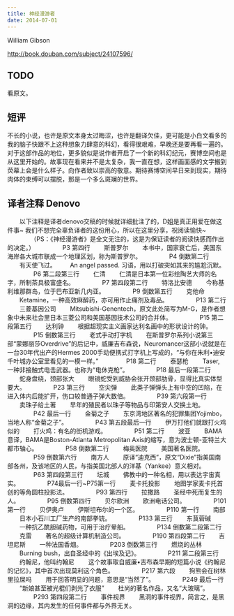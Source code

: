 ```yaml
---
title: 神经漫游者
date: 2014-07-01
---
```


William Gibson

http://book.douban.com/subject/24107596/


## TODO

看原文。

## 短评

不长的小说，也许是原文本身太过晦涩，也许是翻译欠佳，更可能是小白文看多的我的脑子快跟不上这种想象力肆意的科幻，看得很艰难，早晚还是要再看一遍的。对于这部作品的地位，更多貌似是说作者开启了一个新的科幻纪元，赛博空间也是从这里开始的。故事现在看来并不是太复杂，我一直在想，这样画面感的文字搬到荧幕上会是什么样子。向作者致以崇高的敬意。期待赛博空间早日来到现实，期待肉体的束缚可以摆脱，那是一个多么斑斓的世界。

## 译者注释 Denovo

　　以下注释是译者denovo交稿的时候就详细批注了的，D姐是真正用爱在做这件事~ 我们不想完全辜负译者的这份用心，所以在这里分享，祝阅读愉快~ 
　　 
　　（PS：《神经漫游者》是全文无注的，这是为保证读者的阅读快感而作出的决定。） 
　　 
　　P3 第四行 
　　斯普罗尔 
　　本书中，国家衰亡后，美国东海岸各大城市联成一个地理区划，称为斯普罗尔。 
　　 
　　P4 倒数第二行 
　　有天使飞过。 
　　An angel passed. 习语，用以打破突如其来的尴尬沉默。 
　　 
　　P6 第二段第三行 
　　仁清 
　　仁清是日本第一位彩绘陶艺大师的名字，所制茶具极富盛名。 
　　 
　　P7 第四段第二行 
　　特洛比安德 
　　今称基利维那群岛，位于巴布亚新几内亚。 
　　 
　　P9 倒数第五行 
　　克他命 
　　Ketamine，一种高效麻醉药，亦可用作止痛剂及毒品。 
　　 
　　P13 第二行 
　　三菱基因公司 
　　Mitsubishi-Genentech，原文此处简写为M-G，是作者想象中未来社会里日本三菱公司和美国基因技术公司的合并体。 
　　 
　　P15 第二段第五行 
　　达利钟 
　　根据超现实主义画家达利名画中的形状设计的钟。 
　　 
　　P15 倒数第三行 
　　老式手动打字机 
　　在斯普罗尔系列小说第三部“蒙娜丽莎Overdrive”的后记中，威廉吉布森说，Neuromancer这部小说就是在一台30年代出产的Hermes 2000手动便携式打字机上写成的，“与你在朱利•迪安千叶城办公室里看见的一模一样。” 
　　 
　　P18 第二行 
　　泰瑟枪 
　　Taser, 一种非接触式电击武器。也称为“电休克枪”。 
　　 
　　P18 最后一段第二行 
　　蛇身盘绕，颈部张大 
　　眼镜蛇受到威胁会张开颈部肋骨，显得比真实体型要大。 
　　 
　　P23 第三行 
　　空尖弹 
　　此类子弹弹头上有中空的凹陷，在进入体内后能扩开，伤口较普通子弹大数倍。 
　　 
　　P39 第六段第一行 
　　卖珠子给土著 
　　早年的殖民者以珠子等物品与印第安人交换土地。 
　　 
　　P42 最后一行 
　　金菊之子 
　　东京湾地区著名的犯罪集团Yojimbo，当地人称“金菊之子”。 
　　 
　　P43 第五段最后一行 
　　伊万打他们就跟打火鸡似的 
　　打火鸡：有名的街机游戏。 
　　 
　　P51 第二行 
　　波亚 
　　BAMA意译，BAMA是Boston-Atlanta Metropolitan Axis的缩写，意为波士顿-亚特兰大都市轴心。 
　　 
　　P58 倒数第二行 
　　梅奥医院 
　　美国著名医院。 
　　 
　　P59 倒数第六行 
　　南方人 
　　原译“迪克西”，原文“Dixie”指美国南部各州，及该地区的人民，与指美国北部人的洋基（Yankee）意义相对。 
　　 
　　P63 第四段第三行 
　　坛城 
　　佛教中的一种名相，用以表达宇宙真实。 
　　 
　　P74最后一行~P75第一行 
　　麦卡托投影 
　　地图学家麦卡托首创的等角圆柱投影法。 
　　 
　　P93 第四行 
　　拉撒路 
　　圣经中死而复生的人。 
　　 
　　P95 倒数第四行 
　　贝尔欧洲 
　　欧洲电话公司。 
　　 
　　P101 第一行 
　　贝伊奥卢 
　　伊斯坦布尔的一个区。 
　　 
　　P110 第一行 
　　南部 
　　日本小石川工厂生产的南部拳铳。 
　　 
　　P133 第三行 
　　东茛菪碱 
　　一种抗乙酰胆碱药物，可用于治疗晕船。 
　　 
　　P134 倒数第二段第二行 
　　克雷 
　　著名的超级计算机制造公司。 
　　 
　　P190 第四段第二行 
　　吉坦尼斯 
　　一种法国香烟。 
　　 
　　P203 倒数第三行 
　　燃烧的丛林 
　　Burning bush，出自圣经中的《出埃及记》。 
　　 
　　P211 第二段第三行 
　　约翰尼，他叫约翰尼 
　　这个故事取自威廉•吉布森早期的短篇小说《约翰尼的记忆》，其中首次出现莫利这个角色。 
　　 
　　P217 第六段 
　　狗熊会在树林里拉屎吗 
　　用于回答明显的问题，意思是“当然了”。 
　　 
　　P249 最后一行 
　　“新娘甚至被光棍们剥光了衣服” 
　　杜尚的著名作品，又名“大玻璃”。 
　　 
　　P293 第四段第二行 
　　事件视界 
　　黑洞的事件视界，简言之，是黑洞的边缘，其内发生的任何事件都与外界无关。 
　　 

